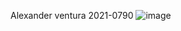 Alexander ventura 2021-0790
![image](https://user-images.githubusercontent.com/94939445/181933994-0ddb77ca-6636-43b2-a145-8666f8bb9fea.png)
